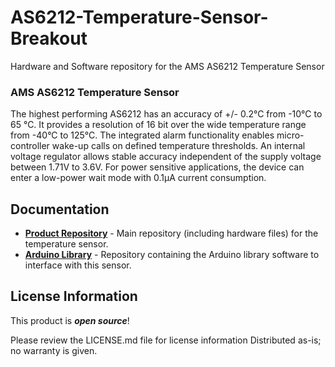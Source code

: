 # AS6212-Temperature-Sensor-Breakout
Hardware and Software repository for the AMS AS6212 Temperature Sensor

### AMS AS6212 Temperature Sensor


The highest performing AS6212 has an accuracy of +/- 0.2°C from -10°C to 65 °C. It provides a resolution of 16 bit over the wide temperature range from -40°C to 125°C. The integrated alarm functionality enables micro-controller wake-up calls on defined temperature thresholds. An internal voltage regulator allows stable accuracy independent of the supply voltage between 1.71V to 3.6V. For power sensitive applications, the device can enter a low-power wait mode with 0.1μA current consumption.

Documentation
--------------
* **[Product Repository](https://github.com/will2055/AS6212-Temperature-Sensor-Breakout)** - Main repository (including hardware files) for the temperature sensor.
* **[Arduino Library](https://github.com/will2055/AS6212-Arduino-Library)** - Repository containing the Arduino library software to interface with this sensor.

License Information
-------------------

This product is _**open source**_! 

Please review the LICENSE.md file for license information
Distributed as-is; no warranty is given.
